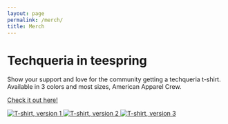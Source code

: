 ```yaml
---
layout: page
permalink: /merch/
title: Merch
---
```


# Techqueria in teespring

Show your support and love for the community getting a techqueria t-shirt.
Available in 3 colors and most sizes, American Apparel Crew.

<p><a href="https://teespring.com/techqueria" target="_blank">Check it out here!</a></p>

<div class="images">
  <a href="/images/t-shirt-1.png" target="_blank">
    <img src="/images/t-shirt-1.png" alt="T-shirt, version 1">
 </a>
  <a href="/images/t-shirt-2.png" target="_blank">
    <img src="/images/t-shirt-2.png" alt="T-shirt, version 2">
 </a>
 <a href="/images/t-shirt-3.png" target="_blank">
    <img src="/images/t-shirt-3.png" alt="T-shirt, version 3">
 </a>
</div>

